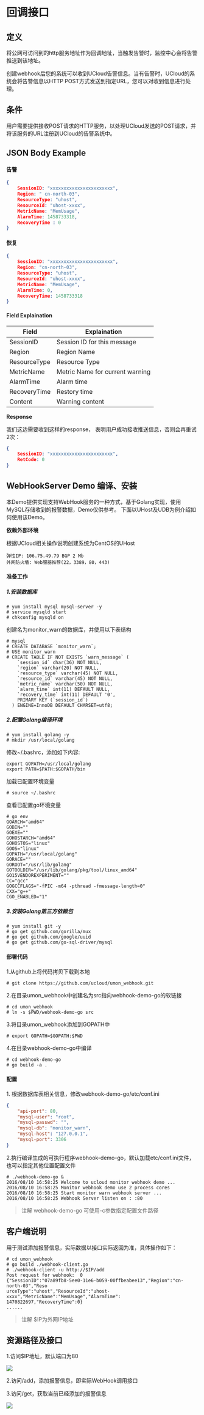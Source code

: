 

# 回调接口

## 定义

将公网可访问到的http服务地址作为回调地址，当触发告警时，监控中心会将告警推送到该地址。

创建webhook后您的系统可以收到UCloud告警信息。当有告警时，UCloud的系统会将告警信息以HTTP
POST方式发送到指定URL，您可以对收到信息进行处理。



## 条件

用户需要提供接收POST请求的HTTP服务，以处理UCloud发送的POST请求，并将该服务的URL注册到UCloud的告警系统中。



## JSON Body Example

#### 告警

```json
{
    SessionID: "xxxxxxxxxxxxxxxxxxxxxxx",
    Region: " cn-north-03",
    ResourceType: "uhost",
    ResourceId: "uhost-xxxx",
    MetricName: "MemUsage",
    AlarmTime: 1458733318,
    RecoveryTime : 0
}
```

#### 恢复

```json
{
    SessionID: "xxxxxxxxxxxxxxxxxxxxxxx",
    Region: "cn-north-03",
    ResourceType: "uhost",
    ResourceId: "uhost-xxxx",
    MetricName: "MemUsage",
    AlarmTime: 0,
    RecoveryTime: 1458733318
}
```

#### Field Explaination

| Field        | Explaination                    |
| ------------ | ------------------------------- |
| SessionID    | Session ID for this message     |
| Region       | Region Name                     |
| ResourceType | Resource Type                   |
| MetricName   | Metric Name for current warning |
| AlarmTime    | Alarm time                      |
| RecoveryTime | Restory time                    |
| Content      | Warning content                 |

**Response**

我们这边需要收到这样的response， 表明用户成功接收推送信息，否则会再重试2次：

```json
{
    SessionID: "xxxxxxxxxxxxxxxxxxxxxxx",
    RetCode: 0
}
```



## WebHookServer Demo 编译、安装

本Demo提供实现支持WebHook服务的一种方式，基于Golang实现，使用MySQL存储收到的报警数据，Demo仅供参考。
下面以UHost及UDB为例介绍如何使用该Demo。



**依赖外部环境**

根据UCloud相关操作说明创建系统为CentOS的UHost

```
弹性IP: 106.75.49.79 BGP 2 Mb
外网防火墙: Web服器推荐(22，3389，80，443)
```

#### 准备工作

##### 1.安装数据库

```
# yum install mysql mysql-server -y
# service mysqld start
# chkconfig mysqld on
```

创建名为monitor\_warn的数据库，并使用以下表结构

```mysql
# mysql
# CREATE DATABASE `monitor_warn`;
# USE monitor_warn
# CREATE TABLE IF NOT EXISTS `warn_message` (
    `session_id` char(36) NOT NULL,
    `region` varchar(20) NOT NULL,
    `resource_type` varchar(45) NOT NULL,
    `resource_id` varchar(45) NOT NULL,
    `metric_name` varchar(50) NOT NULL,
    `alarm_time` int(11) DEFAULT NULL,
    `recovery_time` int(11) DEFAULT '0',
    PRIMARY KEY (`session_id`)
  ) ENGINE=InnoDB DEFAULT CHARSET=utf8;
```



##### 2.配置Golang编译环境

```
# yum install golang -y
# mkdir /usr/local/golang
```

修改\~/.bashrc，添加如下内容:

```
export GOPATH=/usr/local/golang
export PATH=$PATH:$GOPATH/bin
```

加载已配置环境变量

```
# source ~/.bashrc
```

查看已配置go环境变量

```
# go env
GOARCH="amd64"
GOBIN=""
GOEXE=""
GOHOSTARCH="amd64"
GOHOSTOS="linux"
GOOS="linux"
GOPATH="/usr/local/golang"
GORACE=""
GOROOT="/usr/lib/golang"
GOTOOLDIR="/usr/lib/golang/pkg/tool/linux_amd64"
GO15VENDOREXPERIMENT=""
CC="gcc"
GOGCCFLAGS="-fPIC -m64 -pthread -fmessage-length=0"
CXX="g++"
CGO_ENABLED="1"
```



##### 3.安装Golang第三方依赖包

```
# yum install git -y
# go get github.com/gorilla/mux
# go get github.com/google/uuid
# go get github.com/go-sql-driver/mysql
```



#### 部署代码

1.从github上将代码拷贝下载到本地

```
# git clone https://github.com/ucloud/umon_webhook.git
```

2.在目录umon\_webhook中创建名为src指向webhook-demo-go的软链接

```
# cd umon_webhook
# ln -s $PWD/webhook-demo-go src
```

3.将目录umon\_webhook添加到GOPATH中

```
# export GOPATH=$GOPATH:$PWD
```

4.在目录webhook-demo-go中编译

```
# cd webhook-demo-go
# go build -a .
```



#### 配置

1\. 根据数据库表相关信息，修改webhook-demo-go/etc/conf.ini

```json
{
    "api-port": 80,
    "mysql-user": "root",
    "mysql-passwd": "",
    "mysql-db": "monitor_warn",
    "mysql-host": "127.0.0.1",
    "mysql-port": 3306
}
```

2.执行编译生成的可执行程序webhook-demo-go，默认加载etc/conf.ini文件，也可以指定其他位置配置文件

```
# ./webhook-demo-go &
2016/08/10 16:58:25 Welcome to ucloud monitor webhook demo ...
2016/08/10 16:58:25 Monitor webhook demo use 2 process cores
2016/08/10 16:58:25 Start monitor warn webhook server ...
2016/08/10 16:58:25 Webhook Server listen on : :80
```

> 注解 webhook-demo-go 可使用-c参数指定配置文件路径



## 客户端说明

用于测试添加报警信息，实际数据以接口实际返回为准，具体操作如下：

```
# cd umon_webhook
# go build ./webhook-client.go
# ./webhook-client -u http://$IP/add
Post request for webhook:  0
{"SessionID":"07a89fb8-5ee0-11e6-b059-00ffbeabee13","Region":"cn-north-03","Reso
urceType":"uhost","ResourceId":"uhost-xxxx","MetricName":"MemUsage","AlarmTime":
1470822697,"RecoveryTime":0}
......
```

> 注解 $IP为外网IP地址



## 资源路径及接口

1.访问$IP地址，默认端口为80

![](D:/MyCloud/GitHub/umon/images/guide/webhook0.png)

2.访问/add，添加报警信息，即实际WebHook调用接口

3.访问/get，获取当前已经添加的报警信息

![](../images/guide/webhook1.png)